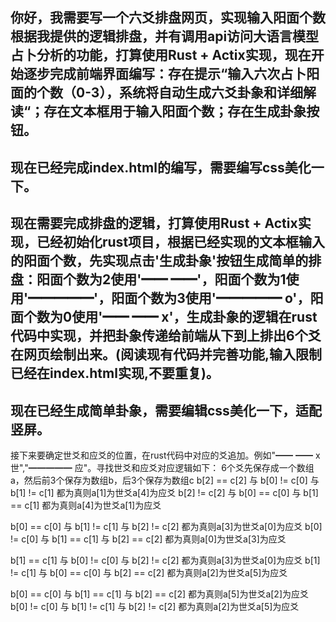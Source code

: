 你好，我需要写一个六爻排盘网页，实现输入阳面个数根据我提供的逻辑排盘，并有调用api访问大语言模型占卜分析的功能，打算使用Rust + Actix实现，现在开始逐步完成前端界面编写：存在提示“输入六次占卜阳面的个数（0-3），系统将自动生成六爻卦象和详细解读“；存在文本框用于输入阳面个数；存在生成卦象按钮。
---
现在已经完成index.html的编写，需要编写css美化一下。
---
现在需要完成排盘的逻辑，打算使用Rust + Actix实现，已经初始化rust项目，根据已经实现的文本框输入的阳面个数，先实现点击'生成卦象'按钮生成简单的排盘：阳面个数为2使用'━━ ━━'，阳面个数为1使用'━━━━━'，阳面个数为3使用'━━━━━ o'，阳面个数为0使用'━━ ━━ x'，生成卦象的逻辑在rust代码中实现，并把卦象传递给前端从下到上排出6个爻在网页绘制出来。(阅读现有代码并完善功能,输入限制已经在index.html实现,不要重复)。
---
现在已经生成简单卦象，需要编辑css美化一下，适配竖屏。
---
接下来要确定世爻和应爻的位置，在rust代码中对应的爻追加。例如"━━ ━━ x 世","━━━━━ 应"。寻找世爻和应爻对应逻辑如下：
6个爻先保存成一个数组a，然后前3个保存为数组b，后3个保存为数组c
b[2] == c[2] 与 b[0] != c[0] 与 b[1] != c[1] 都为真则a[1]为世爻a[4]为应爻
b[2] != c[2] 与 b[0] == c[0] 与 b[1] == c[1] 都为真则a[4]为世爻a[1]为应爻

b[0] == c[0] 与 b[1] != c[1] 与 b[2] != c[2] 都为真则a[3]为世爻a[0]为应爻
b[0] != c[0] 与 b[1] == c[1] 与 b[2] == c[2] 都为真则a[0]为世爻a[3]为应爻

b[1] == c[1] 与 b[0] != c[0] 与 b[2] != c[2] 都为真则a[3]为世爻a[0]为应爻
b[1] != c[1] 与 b[0] == c[0] 与 b[2] == c[2] 都为真则a[2]为世爻a[5]为应爻

b[0] == c[0] 与 b[1] == c[1] 与 b[2] == c[2] 都为真则a[5]为世爻a[2]为应爻
b[0] != c[0] 与 b[1] != c[1] 与 b[2] != c[2] 都为真则a[2]为世爻a[5]为应爻


